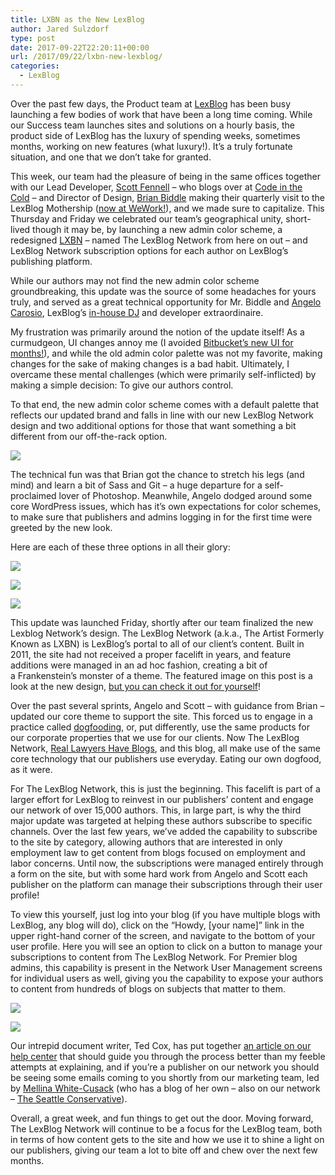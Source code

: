 ```yaml
---
title: LXBN as the New LexBlog
author: Jared Sulzdorf
type: post
date: 2017-09-22T22:20:11+00:00
url: /2017/09/22/lxbn-new-lexblog/
categories:
  - LexBlog
---
```


Over the past few days, the Product team at [LexBlog][1] has been busy launching a few bodies of work that have been a long time coming. While our Success team launches sites and solutions on a hourly basis, the product side of LexBlog has the luxury of spending weeks, sometimes months, working on new features (what luxury!). It&#8217;s a truly fortunate situation, and one that we don&#8217;t take for granted.

This week, our team had the pleasure of being in the same offices together with our Lead Developer, [Scott Fennell][2] &#8211; who blogs over at [Code in the Cold][3] &#8211; and Director of Design, [Brian Biddle][4] making their quarterly visit to the LexBlog Mothership ([now at WeWork!][5]), and we made sure to capitalize. This Thursday and Friday we celebrated our team&#8217;s geographical unity, short-lived though it may be, by launching a new admin color scheme, a redesigned [LXBN][6] &#8211; named The LexBlog Network from here on out &#8211; and LexBlog Network subscription options for each author on LexBlog&#8217;s publishing platform.

While our authors may not find the new admin color scheme groundbreaking, this update was the source of some headaches for yours truly, and served as a great technical opportunity for Mr. Biddle and [Angelo Carosio][7], LexBlog&#8217;s [in-house DJ][8] and developer extraordinaire.

<!--more-->

My frustration was primarily around the notion of the update itself! As a curmudgeon, UI changes annoy me (I avoided [Bitbucket&#8217;s new UI for months!][9]), and while the old admin color palette was not my favorite, making changes for the sake of making changes is a bad habit. Ultimately, I overcame these mental challenges (which were primarily self-inflicted) by making a simple decision: To give our authors control.

To that end, the new admin color scheme comes with a default palette that reflects our updated brand and falls in line with our new LexBlog Network design and two additional options for those that want something a bit different from our off-the-rack option.

![](/img/color-options.png)

The technical fun was that Brian got the chance to stretch his legs (and mind) and learn a bit of Sass and Git &#8211; a huge departure for a self-proclaimed lover of Photoshop. Meanwhile, Angelo dodged around some core WordPress issues, which has it&#8217;s own expectations for color schemes, to make sure that publishers and admins logging in for the first time were greeted by the new look.

Here are each of these three options in all their glory:

![](/img/LexBlog-Classic.png)

![](/img/LexBlog-Slate.png)

![](/img/LexBlog-Turquoise.png)

This update was launched Friday, shortly after our team finalized the new Lexblog Network&#8217;s design. The LexBlog Network (a.k.a., The Artist Formerly Known as LXBN) is LexBlog&#8217;s portal to all of our client&#8217;s content. Built in 2011, the site had not received a proper facelift in years, and feature additions were managed in an ad hoc fashion, creating a bit of a Frankenstein&#8217;s monster of a theme. The featured image on this post is a look at the new design, [but you can check it out for yourself][10]!

Over the past several sprints, Angelo and Scott &#8211; with guidance from Brian &#8211; updated our core theme to support the site. This forced us to engage in a practice called [dogfooding][11], or, put differently, use the same products for our corporate properties that we use for our clients. Now The LexBlog Network, [Real Lawyers Have Blogs][12], and this blog, all make use of the same core technology that our publishers use everyday. Eating our own dogfood, as it were.

For The LexBlog Network, this is just the beginning. This facelift is part of a larger effort for LexBlog to reinvest in our publishers&#8217; content and engage our network of over 15,000 authors. This, in large part, is why the third major update was targeted at helping these authors subscribe to specific channels. Over the last few years, we&#8217;ve added the capability to subscribe to the site by category, allowing authors that are interested in only employment law to get content from blogs focused on employment and labor concerns. Until now, the subscriptions were managed entirely through a form on the site, but with some hard work from Angelo and Scott each publisher on the platform can manage their subscriptions through their user profile!

To view this yourself, just log into your blog (if you have multiple blogs with LexBlog, any blog will do), click on the &#8220;Howdy, [your name]&#8221; link in the upper right-hand corner of the screen, and navigate to the bottom of your user profile. Here you will see an option to click on a button to manage your subscriptions to content from The LexBlog Network. For Premier blog admins, this capability is present in the Network User Management screens for individual users as well, giving you the capability to expose your authors to content from hundreds of blogs on subjects that matter to them.

![](/img/first-look.png)

![](/img/lxbn-subscriptions.png)

Our intrepid document writer, Ted Cox, has put together [an article on our help center][13] that should guide you through the process better than my feeble attempts at explaining, and if you&#8217;re a publisher on our network you should be seeing some emails coming to you shortly from our marketing team, led by [Mellina White-Cusack][14] (who has a blog of her own &#8211; also on our network &#8211; [The Seattle Conservative][15]).

Overall, a great week, and fun things to get out the door. Moving forward, The LexBlog Network will continue to be a focus for the LexBlog team, both in terms of how content gets to the site and how we use it to shine a light on our publishers, giving our team a lot to bite off and chew over the next few months.

[1]: https://www.lexblog.com/
[2]: https://twitter.com/scottfennell123
[3]: http://scottfennell.org/
[4]: https://twitter.com/biddlebugs
[5]: https://www.jsulz.com/2017/08/29/lexblog-moving-wework/
[6]: http://www.lxbn.com/
[7]: https://twitter.com/toastercookie
[8]: https://soundcloud.com/toastercookie
[9]: https://blog.bitbucket.org/2017/04/11/bitbucket-cloud-gets-a-new-navigation-experience/
[10]: http://lxbn.com
[11]: https://en.wikipedia.org/wiki/Eating_your_own_dog_food
[12]: http://kevin.lexblog.com/
[13]: https://support.lexblog.com/hc/en-us/articles/115001594051-Manage-your-LXBN-subscriptions
[14]: https://twitter.com/mellwhitecusack
[15]: http://www.theseattleconservative.com/
